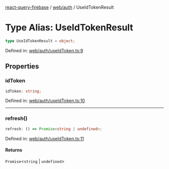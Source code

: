 [react-query-firebase](../../../modules.md) / [web/auth](../index.md) / UseIdTokenResult

# Type Alias: UseIdTokenResult

```ts
type UseIdTokenResult = object;
```

Defined in: [web/auth/useIdToken.ts:9](https://github.com/vpishuk/react-query-firebase/blob/09a15a5d938c4bdaa4fd86491bcf8ea41c16371f/web/auth/useIdToken.ts#L9)

## Properties

### idToken

```ts
idToken: string;
```

Defined in: [web/auth/useIdToken.ts:10](https://github.com/vpishuk/react-query-firebase/blob/09a15a5d938c4bdaa4fd86491bcf8ea41c16371f/web/auth/useIdToken.ts#L10)

***

### refresh()

```ts
refresh: () => Promise<string | undefined>;
```

Defined in: [web/auth/useIdToken.ts:11](https://github.com/vpishuk/react-query-firebase/blob/09a15a5d938c4bdaa4fd86491bcf8ea41c16371f/web/auth/useIdToken.ts#L11)

#### Returns

`Promise`\<`string` \| `undefined`\>
